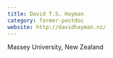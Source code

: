 ```yaml
---
title: David T.S. Hayman
category: former-postdoc
website: http://davidhayman.nz/
---
```


Massey University, New Zealand


